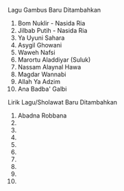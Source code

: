 Lagu Gambus Baru Ditambahkan
1. Bom Nuklir - Nasida Ria
2. Jilbab Putih - Nasida Ria
3. Ya Uyuni Sahara
4. Asygil Ghowani
5. Waweh Nafsi
6. Marortu Aladdiyar (Suluk)
7. Nassam Alaynal Hawa
8. Magdar Wannabi
9. Allah Ya Adzim
10. Ana Badba' Galbi 

Lirik Lagu/Sholawat Baru Ditambahkan
1. Abadna Robbana
2. 
3. 
4. 
5. 
6. 
7. 
8. 
9. 
10. 
